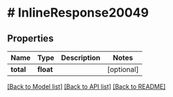 # # InlineResponse20049

## Properties

Name | Type | Description | Notes
------------ | ------------- | ------------- | -------------
**total** | **float** |  | [optional]

[[Back to Model list]](../../README.md#models) [[Back to API list]](../../README.md#endpoints) [[Back to README]](../../README.md)
